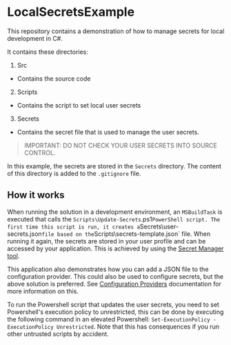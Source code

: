 # LocalSecretsExample

This repository contains a demonstration of how to manage secrets for local development in C#.

It contains these directories:

1. Src
 - Contains the source code
2. Scripts
 - Contains the script to set local user secrets
3. Secrets
 - Contains the secret file that is used to manage the user secrets.

> IMPORTANT: DO NOT CHECK YOUR USER SECRETS INTO SOURCE CONTROL.

In this example, the secrets are stored in the `Secrets` directory. The content of this directory is added to the `.gitignore` file.

## How it works

When running the solution in a development environment, an `MSBuildTask` is executed that calls the `Scripts\Update-Secrets`.ps1` PowerShell script.
The first time this script is run, it creates a `Secrets\user-secrets.json` file based on the `Scripts\secrets-template.json` file.
When running it again, the secrets are stored in your user profile and can be accessed by your application. This is achieved by using the [Secret Manager tool](https://learn.microsoft.com/en-us/aspnet/core/security/app-secrets).

This application also demonstrates how you can add a JSON file to the configuration provider. This could also be used to configure secrets, but the above solution is preferred.
See [Configuration Providers](https://learn.microsoft.com/en-us/dotnet/core/extensions/configuration-providers) documentation for more information on this.

To run the Powershell script that updates the user secrets, you need to set Powershell's execution policy to unrestricted, this can be done by executing the following command in an elevated Powershell: `Set-ExecutionPolicy -ExecutionPolicy Unrestricted`. Note that this has consequences if you run other untrusted scripts by accident.